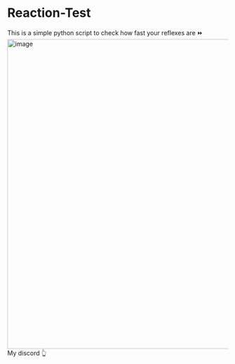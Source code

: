 # Reaction-Test
This is a simple python script to check how fast your reflexes are ⏩
<img width="705" alt="image" src="https://github.com/user-attachments/assets/bfc50b4f-0321-4e20-873d-2807167b890b" />
<br>
<href scr="**discord.gg/FgM4zAw4qP**">My discord 👆</href>
